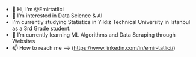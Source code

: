 - 👋 Hi, I’m @Emirtatlici
- 👀 I’m interested in Data Science & AI
- I'm currently studying Statistics in Yıldız Technical University in Istanbul as a  3rd Grade student.
- 🌱 I’m currently learning ML Algorithms and Data Scraping through Websites
- 📫 How to reach me --> (https://www.linkedin.com/in/emir-tatlici/)

<!---
Emirtatlici/Emirtatlici is a ✨ special ✨ repository because its `README.md` (this file) appears on your GitHub profile.
You can click the Preview link to take a look at your changes.
--->
